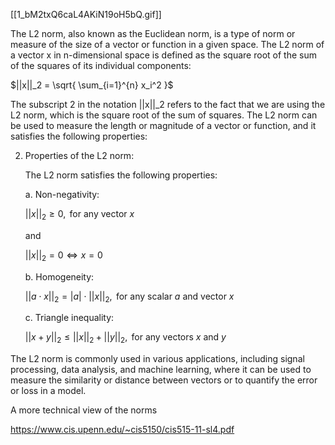 
[[1_bM2txQ6caL4AKiN19oH5bQ.gif]]

The L2 norm, also known as the Euclidean norm, is a type of norm or measure of the size of a vector or function in a given space. The L2 norm of a vector x in n-dimensional space is defined as the square root of the sum of the squares of its individual components:

$||x||_2 = \sqrt{ \sum_{i=1}^{n} x_i^2 }$


The subscript 2 in the notation ||x||_2 refers to the fact that we are using the L2 norm, which is the square root of the sum of squares. The L2 norm can be used to measure the length or magnitude of a vector or function, and it satisfies the following properties:

2.  Properties of the L2 norm:

	The L2 norm satisfies the following properties:
	
	a. Non-negativity:
	
	$||x||_2 \geq 0, \text{ for any vector } x$
	
	and
	
	$||x||_2 = 0 \Leftrightarrow x = 0$
	
	b. Homogeneity:
	
	$||a \cdot x||_2 = |a| \cdot ||x||_2, \text{ for any scalar } a \text{ and vector } x$
	
	c. Triangle inequality:
	
	$||x + y||_2 \leq ||x||_2 + ||y||_2, \text{ for any vectors } x \text{ and } y$


The L2 norm is commonly used in various applications, including signal processing, data analysis, and machine learning, where it can be used to measure the similarity or distance between vectors or to quantify the error or loss in a model.

A more technical view of the norms 

https://www.cis.upenn.edu/~cis5150/cis515-11-sl4.pdf